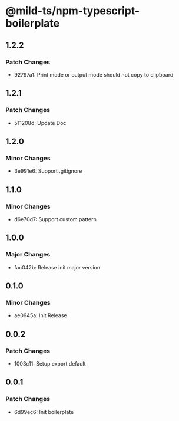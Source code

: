 # @mild-ts/npm-typescript-boilerplate

## 1.2.2

### Patch Changes

- 92797a1: Print mode or output mode should not copy to clipboard

## 1.2.1

### Patch Changes

- 511208d: Update Doc

## 1.2.0

### Minor Changes

- 3e991e6: Support .gitignore

## 1.1.0

### Minor Changes

- d6e70d7: Support custom pattern

## 1.0.0

### Major Changes

- fac042b: Release init major version

## 0.1.0

### Minor Changes

- ae0945a: Init Release

## 0.0.2

### Patch Changes

- 1003c11: Setup export default

## 0.0.1

### Patch Changes

- 6d99ec6: Init boilerplate
